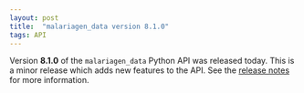 ```yaml
---
layout: post
title:  "malariagen_data version 8.1.0"
tags: API
---
```


Version <strong>8.1.0</strong> of the `malariagen_data` Python API
was released today. This is a minor release which adds new features to
the API. See the [release
notes](https://github.com/malariagen/malariagen-data-python/releases/tag/v8.1.0)
for more information.
